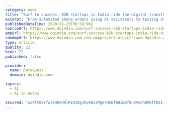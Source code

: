 ```yaml
---
category: news
title: "Surf to success: B2B startups in India ride the digital transformation wave"
excerpt: "From automated phone orders using AI assistants to testing driverless cars with Ford ... AI is one of the big driving forces behind digital transformation. With Artificial Intelligence in the picture, the way businesses operate is changing rapidly across ..."
publishedDateTime: 2020-01-23T06:58:00Z
sourceUrl: https://www.dqindia.com/surf-success-b2b-startups-india-ride-digital-transformation-wave/
ampUrl: https://www.dqindia.com/surf-success-b2b-startups-india-ride-digital-transformation-wave/amp/
cdnAmpUrl: https://www-dqindia-com.cdn.ampproject.org/c/s/www.dqindia.com/surf-success-b2b-startups-india-ride-digital-transformation-wave/amp/
type: article
quality: 22
heat: 22
published: false

provider:
  name: Dataquest
  domain: dqindia.com

topics:
  - AI
  - AI in Autos

secured: "ws4fCQYrfwlX4D9dRlREU3QgJ0vmH2zMgGrHSBfWQimSf8uQVuShB9GfFN2IIK2Sl2cbrlYRUtrIRw6U5DWpHNViJ9EBuLwqQR4WAXA5s7YDKQbOp6ZGMAAse+MemzWG5XAexxGtjUBsPSULgIMHyrYw/68SjMpfp1I6keYHaTdME7TTXzcrZfFPUmw7SGep0+lpIW3IsvCAOu/HHzo+z0baLIsEe+189H5/QBj7T4UIJ35VTx3rWILDYxuide8bbskYqn77rjVmje4WFlG5zV10pQ0LjOCq5YS1p2HzBzf4b5gwhpweHf7L7kdRyCD9WJ32pbKtJoRdyRg82f3teDNqorifGbDXt7N6jg39uq+rJH+1e+GFpEFidrOTBiRFtjQMcgG9url/Y2DrwfHV4WsHTsYbRvchB3/8AJZuryrq1EGkbIwaOQDZMr9UTOYOWW/o82KCeLym59+kxan9UQ==;nM7Dw/a9biPtr9jgzEGy8Q=="
---
```


